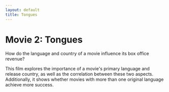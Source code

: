 ```yaml
---
layout: default
title: Tongues
---
```


# Movie 2: Tongues
How do the language and country of a movie influence its box office revenue?

This film explores the importance of a movie's primary language and release country, as well as the correlation between these two aspects. Additionally, it shows whether movies with more than one original language achieve more success.